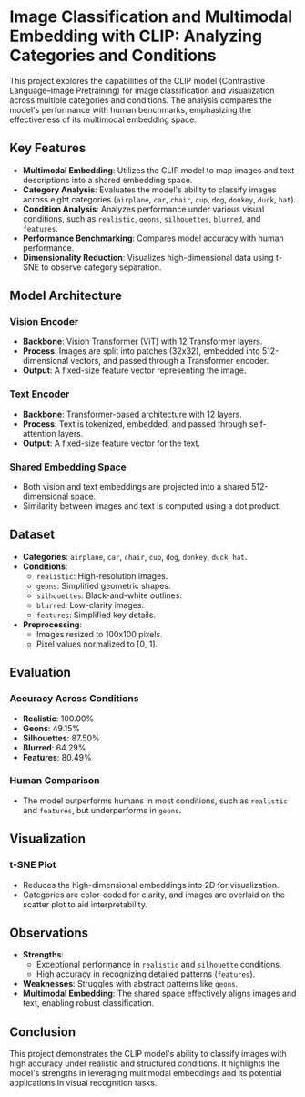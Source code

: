 # Image Classification and Multimodal Embedding with CLIP: Analyzing Categories and Conditions

This project explores the capabilities of the CLIP model (Contrastive Language–Image Pretraining) for image classification and visualization across multiple categories and conditions. The analysis compares the model's performance with human benchmarks, emphasizing the effectiveness of its multimodal embedding space.

## Key Features
- **Multimodal Embedding**: Utilizes the CLIP model to map images and text descriptions into a shared embedding space.
- **Category Analysis**: Evaluates the model's ability to classify images across eight categories (`airplane`, `car`, `chair`, `cup`, `dog`, `donkey`, `duck`, `hat`).
- **Condition Analysis**: Analyzes performance under various visual conditions, such as `realistic`, `geons`, `silhouettes`, `blurred`, and `features`.
- **Performance Benchmarking**: Compares model accuracy with human performance.
- **Dimensionality Reduction**: Visualizes high-dimensional data using t-SNE to observe category separation.

## Model Architecture
### Vision Encoder
- **Backbone**: Vision Transformer (ViT) with 12 Transformer layers.
- **Process**: Images are split into patches (32x32), embedded into 512-dimensional vectors, and passed through a Transformer encoder.
- **Output**: A fixed-size feature vector representing the image.

### Text Encoder
- **Backbone**: Transformer-based architecture with 12 layers.
- **Process**: Text is tokenized, embedded, and passed through self-attention layers.
- **Output**: A fixed-size feature vector for the text.

### Shared Embedding Space
- Both vision and text embeddings are projected into a shared 512-dimensional space.
- Similarity between images and text is computed using a dot product.

## Dataset
- **Categories**: `airplane`, `car`, `chair`, `cup`, `dog`, `donkey`, `duck`, `hat`.
- **Conditions**: 
  - `realistic`: High-resolution images.
  - `geons`: Simplified geometric shapes.
  - `silhouettes`: Black-and-white outlines.
  - `blurred`: Low-clarity images.
  - `features`: Simplified key details.
- **Preprocessing**:
  - Images resized to 100x100 pixels.
  - Pixel values normalized to [0, 1].

## Evaluation
### Accuracy Across Conditions
- **Realistic**: 100.00%
- **Geons**: 49.15%
- **Silhouettes**: 87.50%
- **Blurred**: 64.29%
- **Features**: 80.49%

### Human Comparison
- The model outperforms humans in most conditions, such as `realistic` and `features`, but underperforms in `geons`.

## Visualization
### t-SNE Plot
- Reduces the high-dimensional embeddings into 2D for visualization.
- Categories are color-coded for clarity, and images are overlaid on the scatter plot to aid interpretability.

## Observations
- **Strengths**: 
  - Exceptional performance in `realistic` and `silhouette` conditions.
  - High accuracy in recognizing detailed patterns (`features`).
- **Weaknesses**: Struggles with abstract patterns like `geons`.
- **Multimodal Embedding**: The shared space effectively aligns images and text, enabling robust classification.

## Conclusion
This project demonstrates the CLIP model's ability to classify images with high accuracy under realistic and structured conditions. It highlights the model's strengths in leveraging multimodal embeddings and its potential applications in visual recognition tasks.

